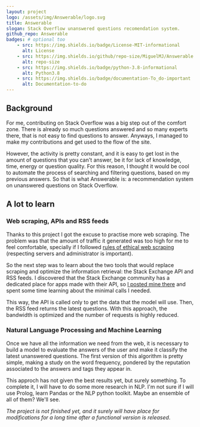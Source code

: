 ```yaml
---
layout: project
logo: /assets/img/Answerable/logo.svg
title: Answerable
slogan: Stack Overflow unanswered questions recomendation system.
github_repo: Answerable
badges: # optional too
    - src: https://img.shields.io/badge/License-MIT-informational
      alt: License
    - src: https://img.shields.io/github/repo-size/MiguelMJ/Answerable
      alt: repo-size
    - src: https://img.shields.io/badge/python-3.8-informational
      alt: Python3.8
    - src: https://img.shields.io/badge/documentation-To_do-important
      alt: Documentation-to-do
---
```


## Background

For me, contributing on Stack Overflow was a big step out of the comfort zone. There is already so much questions answered and so many experts there, that is not easy to find questions to answer. Anyways, I managed to make my contributions and get used to the flow of the site.

However, the activity is pretty constant, and it is easy to get lost in the amount of questions that you can't answer, be it for lack of knowledge, time, energy or question quality. For this reason, I thought it would be cool to automate the process of searching and filtering questions, based on my previous answers. So that is what Answerable is: a recommendation system on unanswered questions on Stack Overflow.

## A lot to learn

### Web scraping, APIs and RSS feeds

Thanks to this project I got the excuse to practise more web scraping. The problem was that the amount of traffic it generated was too high for me to feel comfortable, specially if I followed [rules of ethical web scraping](https://www.empiricaldata.org/dataladyblog/a-guide-to-ethical-web-scraping) (respecting servers and administrator is important). 

So the next step was to learn about the two tools that would replace scraping and optimize the information retrieval: the Stack Exchange API and RSS feeds. I discovered that the Stack Exchange community has a dedicated place for apps made with their API, so [I posted mine there](https://stackapps.com/questions/8805/placeholder-answerable-a-recomendator-of-unanswered-questions) and spent some time learning about the minimal calls I needed.

This way, the API is called only to get the data that the model will use. Then, the RSS feed returns the latest questions. With this approach, the bandwidth is optimized and the number of requests is highly reduced.

### Natural Language Processing and Machine Learning

Once we have all the information we need from the web, it is necessary to build a model to evaluate the answers of the user and make it classify the latest unanswered questions. The first version of this algorithm is pretty simple, making a study on the word frequency, pondered by the reputation associated to the answers and tags they appear in.

This approch has not given the best results yet, but surely something. To complete it, I will have to do some more research in NLP. I'm not sure if I will use Prolog, learn Pandas or the NLP python toolkit. Maybe an ensemble of all of them? We'll see.

_The project is not finished yet, and it surely will have place for modifications for a long time after a functional version is released_. 


